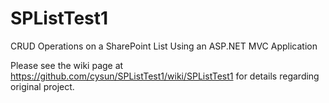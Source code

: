 # SPListTest1 
CRUD Operations on a SharePoint List Using an ASP.NET MVC Application

Please see the wiki page at https://github.com/cysun/SPListTest1/wiki/SPListTest1 for details regarding original project. 






